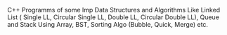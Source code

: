 C++ Programms of some Imp Data Structures and Algorithms Like Linked List ( Single LL, Circular Single LL, Double LL, Circular Double LL), Queue and Stack Using Array,
BST, Sorting Algo (Bubble, Quick, Merge) etc.
